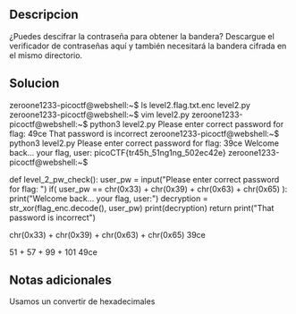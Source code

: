 ## Descripcion 

¿Puedes descifrar la contraseña para obtener la bandera? Descargue el verificador de contraseñas aquí y también necesitará la bandera cifrada en el mismo directorio.
## Solucion

zeroone1233-picoctf@webshell:~$ ls
level2.flag.txt.enc  level2.py
zeroone1233-picoctf@webshell:~$ vim level2.py
zeroone1233-picoctf@webshell:~$ python3 level2.py
Please enter correct password for flag: 49ce
That password is incorrect
zeroone1233-picoctf@webshell:~$ python3 level2.py
Please enter correct password for flag: 39ce
Welcome back... your flag, user:
picoCTF{tr45h_51ng1ng_502ec42e}
zeroone1233-picoctf@webshell:~$ 

def level_2_pw_check():
    user_pw = input("Please enter correct password for flag: ")
    if( user_pw == chr(0x33) + chr(0x39) + chr(0x63) + chr(0x65) ):
        print("Welcome back... your flag, user:")
        decryption = str_xor(flag_enc.decode(), user_pw)
        print(decryption)
        return
    print("That password is incorrect")

chr(0x33) + chr(0x39) + chr(0x63) + chr(0x65)
39ce

51 + 57 + 99 + 101
49ce
## Notas adicionales

Usamos un convertir de hexadecimales
